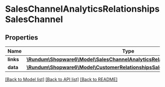 # SalesChannelAnalyticsRelationshipsSalesChannel

## Properties
Name | Type | Description | Notes
------------ | ------------- | ------------- | -------------
**links** | [**\Rundum\Shopware6\Model\SalesChannelAnalyticsRelationshipsSalesChannelLinks**](SalesChannelAnalyticsRelationshipsSalesChannelLinks.md) |  | [optional] 
**data** | [**\Rundum\Shopware6\Model\CustomerRelationshipsSalesChannelData**](CustomerRelationshipsSalesChannelData.md) |  | [optional] 

[[Back to Model list]](../../README.md#documentation-for-models) [[Back to API list]](../../README.md#documentation-for-api-endpoints) [[Back to README]](../../README.md)

